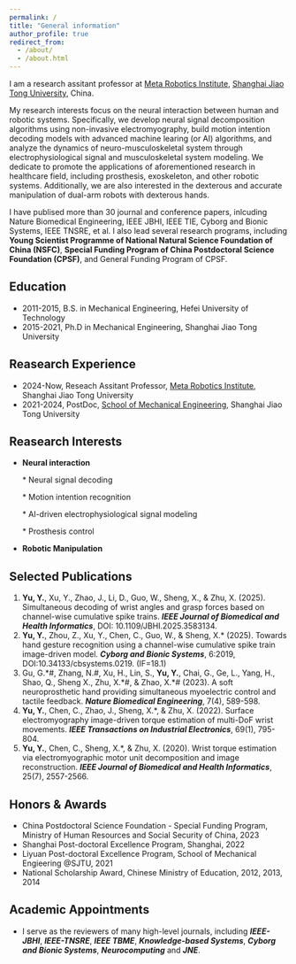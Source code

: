 ```yaml
---
permalink: /
title: "General information"
author_profile: true
redirect_from: 
  - /about/
  - /about.html
---
```

I am a research assitant professor at [Meta Robotics Institute](https://mri.sjtu.edu.cn/), [Shanghai Jiao Tong University](https://www.sjtu.edu.cn/), China.

My research interests focus on the neural interaction between human and robotic systems. Specifically, we develop neural signal decomposition algorithms using non-invasive electromyography, build motion intention decoding models with advanced machine learing (or AI) algorithms, and analyze the dynamics of neuro-musculoskeletal system through electrophysiological signal and musculoskeletal system modeling. We dedicate to promote the applications of aforementioned research in healthcare field, including prosthesis, exoskeleton, and other robotic systems. Additionally, we are also interested in the dexterous and accurate manipulation of dual-arm robots with dexterous hands.

I have publised more than 30 journal and conference papers, inlcuding Nature Biomedical Engineering, IEEE JBHI, IEEE TIE, Cyborg and Bionic Systems, IEEE TNSRE, et al. I also lead several research programs, including **Young Scientist Programme of National Natural Science Foundation of China (NSFC)**, **Special Funding Program of China Postdoctoral Science Foundation (CPSF)**, and General Funding Program of CPSF.

Education
------
- 2011-2015, B.S. in Mechanical Engineering, Hefei University of Technology
- 2015-2021, Ph.D in Mechanical Engineering, Shanghai Jiao Tong University

Reasearch Experience
------
- 2024-Now, Reseach Assitant Professor, [Meta Robotics Institute](https://mri.sjtu.edu.cn/), Shanghai Jiao Tong University
- 2021-2024, PostDoc, [School of Mechanical Engineering](https://me.sjtu.edu.cn/), Shanghai Jiao Tong University

Reasearch Interests
------
- **Neural interaction**

   \* Neural signal decoding

   \* Motion intention recognition

   \* AI-driven electrophysiological signal modeling

   \* Prosthesis control
  
- **Robotic Manipulation**

Selected Publications
------
1. **Yu, Y.**, Xu, Y., Zhao, J., Li, D., Guo, W., Sheng, X., & Zhu, X. (2025). Simultaneous decoding of wrist angles and grasp forces based on channel-wise cumulative spike trains. ***IEEE Journal of Biomedical and Health Informatics***, DOI: 10.1109/JBHI.2025.3583134.
2. **Yu, Y.**, Zhou, Z., Xu, Y., Chen, C., Guo, W., & Sheng, X.* (2025). Towards hand gesture recognition using a channel-wise cumulative spike train image-driven model. ***Cyborg and Bionic Systems***, 6:2019, DOI:10.34133/cbsystems.0219. (IF=18.1)
3. Gu, G.\*\#, Zhang, N.\#, Xu, H., Lin, S., **Yu, Y.**, Chai, G., Ge, L., Yang, H., Shao, Q., Sheng X., Zhu, X.\*\#, & Zhao, X.\*\# (2023). A soft neuroprosthetic hand providing simultaneous myoelectric control and tactile feedback. ***Nature Biomedical Engineering***, 7(4), 589-598.
4. **Yu, Y.**, Chen, C., Zhao, J., Sheng, X.*, & Zhu, X. (2022). Surface electromyography image-driven torque estimation of multi-DoF wrist movements. ***IEEE Transactions on Industrial Electronics***, 69(1), 795-804.
5. **Yu, Y.**, Chen, C., Sheng, X.*, & Zhu, X. (2020). Wrist torque estimation via electromyographic motor unit decomposition and image reconstruction. ***IEEE Journal of Biomedical and Health Informatics***, 25(7), 2557-2566.

Honors & Awards
------
- China Postdoctoral Science Foundation - Special Funding Program, Ministry of Human Resources and Social Security of China, 2023
- Shanghai Post-doctoral Excellence Program, Shanghai, 2022
- Liyuan Post-doctoral Excellence Program, School of Mechanical Engieering @SJTU, 2021
- National Scholarship Award, Chinese Ministry of Education, 2012, 2013, 2014

Academic Appointments
------
- I serve as the reviewers of many high-level journals, including ***IEEE-JBHI***, ***IEEE-TNSRE***, ***IEEE TBME***, ***Knowledge-based Systems***, ***Cyborg and Bionic Systems***, ***Neurocomputing*** and ***JNE***.

